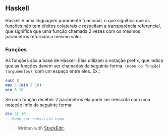 ## Haskell

Haskell é uma linguagem puramente funcional, o que significa que as funções não tem efeitos colaterais e respeitam a transparência referencial, que significa que uma função chamada 2 vezes com os mesmos parâmetros retornam o mesmo valor.

### Funções
As funções são a base de Haskell. Elas utilizam a notação prefix, que indica que as funções devem ser chamadas da seguinte forma: `(nome da função) (argumentos)`, com um espaço entre eles.
Ex.:
```haskell
succ 8
max 5 (min 3 10)
min 8 10
```
Se uma função receber 2 parâmetros ela pode ser reescrita com uma notação infix da seguinte forma:
```haskell
div 92 10
-- Pode ser reescrito como

```


> Written with [StackEdit](https://stackedit.io/).
<!--stackedit_data:
eyJoaXN0b3J5IjpbMTA1NzEwNTgxN119
-->